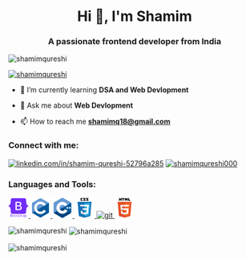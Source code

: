 <h1 align="center">Hi 👋, I'm Shamim</h1>
<h3 align="center">A passionate frontend developer from India</h3>

<p align="left"> <img src="https://komarev.com/ghpvc/?username=shamimqureshi&label=Profile%20views&color=0e75b6&style=flat" alt="shamimqureshi" /> </p>

<p align="left"> <a href="https://github.com/ryo-ma/github-profile-trophy"><img src="https://github-profile-trophy.vercel.app/?username=shamimqureshi" alt="shamimqureshi" /></a> </p>

- 🌱 I’m currently learning **DSA and Web Devlopment**

- 💬 Ask me about **Web Devlopment**

- 📫 How to reach me **shamimq18@gmail.com**

<h3 align="left">Connect with me:</h3>
<p align="left">
<a href="https://linkedin.com/in/linkedin.com/in/shamim-qureshi-52796a285" target="blank"><img align="center" src="https://raw.githubusercontent.com/rahuldkjain/github-profile-readme-generator/master/src/images/icons/Social/linked-in-alt.svg" alt="linkedin.com/in/shamim-qureshi-52796a285" height="30" width="40" /></a>
<a href="https://instagram.com/shamimqureshi000" target="blank"><img align="center" src="https://raw.githubusercontent.com/rahuldkjain/github-profile-readme-generator/master/src/images/icons/Social/instagram.svg" alt="shamimqureshi000" height="30" width="40" /></a>
</p>

<h3 align="left">Languages and Tools:</h3>
<p align="left"> <a href="https://getbootstrap.com" target="_blank" rel="noreferrer"> <img src="https://raw.githubusercontent.com/devicons/devicon/master/icons/bootstrap/bootstrap-plain-wordmark.svg" alt="bootstrap" width="40" height="40"/> </a> <a href="https://www.cprogramming.com/" target="_blank" rel="noreferrer"> <img src="https://raw.githubusercontent.com/devicons/devicon/master/icons/c/c-original.svg" alt="c" width="40" height="40"/> </a> <a href="https://www.w3schools.com/cpp/" target="_blank" rel="noreferrer"> <img src="https://raw.githubusercontent.com/devicons/devicon/master/icons/cplusplus/cplusplus-original.svg" alt="cplusplus" width="40" height="40"/> </a> <a href="https://www.w3schools.com/css/" target="_blank" rel="noreferrer"> <img src="https://raw.githubusercontent.com/devicons/devicon/master/icons/css3/css3-original-wordmark.svg" alt="css3" width="40" height="40"/> </a> <a href="https://git-scm.com/" target="_blank" rel="noreferrer"> <img src="https://www.vectorlogo.zone/logos/git-scm/git-scm-icon.svg" alt="git" width="40" height="40"/> </a> <a href="https://www.w3.org/html/" target="_blank" rel="noreferrer"> <img src="https://raw.githubusercontent.com/devicons/devicon/master/icons/html5/html5-original-wordmark.svg" alt="html5" width="40" height="40"/> </a> </p>

<p><img align="left" src="https://github-readme-stats.vercel.app/api/top-langs?username=shamimqureshi&show_icons=true&locale=en&layout=compact" alt="shamimqureshi" /></p>

<p>&nbsp;<img align="center" src="https://github-readme-stats.vercel.app/api?username=shamimqureshi&show_icons=true&locale=en" alt="shamimqureshi" /></p>

<p><img align="center" src="https://github-readme-streak-stats.herokuapp.com/?user=shamimqureshi&" alt="shamimqureshi" /></p>
